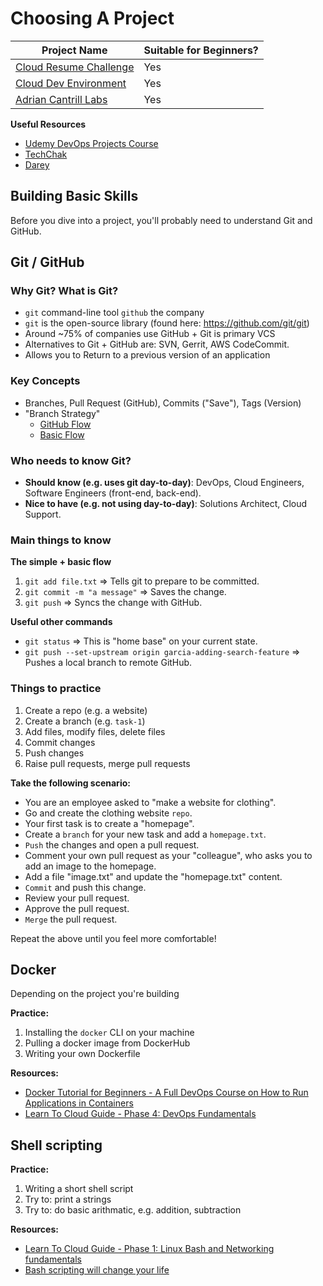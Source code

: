 
# Choosing A Project

| Project Name                                          | Suitable for Beginners? |
| ----------------------------------------------------- | ----------------------- |
| [Cloud Resume Challenge](./cloud-resume-challenge.md) | Yes                     |
| [Cloud Dev Environment](./cloud-dev-environment.md)   | Yes                     |
| [Adrian Cantrill Labs](./adrian-cantrill-labs.md)     | Yes                     |


**Useful Resources**
- [Udemy DevOps Projects Course](https://www.udemy.com/course/devopsprojects/?src=sac&kw=devops+projects)
- [TechChak](https://www.techchak.com/)
- [Darey](https://www.darey.io/)


## Building Basic Skills

Before you dive into a project, you'll probably need to understand Git and GitHub. 

## Git / GitHub

### Why Git? What is Git?

* `git` command-line tool `github` the company 
* `git` is the open-source library (found here: https://github.com/git/git)
* Around ~75% of companies use GitHub + Git is primary VCS
* Alternatives to Git + GitHub are: SVN, Gerrit, AWS CodeCommit.
* Allows you to Return to a previous version of an application

### Key Concepts

* Branches, Pull Request (GitHub), Commits ("Save"), Tags (Version)
* "Branch Strategy"
  * [GitHub Flow](https://i0.wp.com/lanziani.com/slides/gitflow/images/gitflow_1.png)
  * [Basic Flow](https://littlekendra.com/images/release-flow.png)
 
### Who needs to know Git?

* **Should know (e.g. uses git day-to-day)**: DevOps, Cloud Engineers, Software Engineers (front-end, back-end).
* **Nice to have (e.g. not using day-to-day)**: Solutions Architect, Cloud Support.

### Main things to know

**The simple + basic flow**

1. `git add file.txt` => Tells git to prepare to be committed.
2. `git commit -m "a message"` => Saves the change.
3. `git push` => Syncs the change with GitHub.

**Useful other commands**

* `git status` => This is "home base" on your current state. 
* `git push --set-upstream origin garcia-adding-search-feature` => Pushes a local branch to remote GitHub. 

### Things to practice

1. Create a repo (e.g. a website)
2. Create a branch (e.g. `task-1`)
3. Add files, modify files, delete files
4. Commit changes
5. Push changes
6. Raise pull requests, merge pull requests

**Take the following scenario:** 
* You are an employee asked to "make a website for clothing". 
* Go and create the clothing website `repo`. 
* Your first task is to create a "homepage". 
* Create a `branch` for your new task and add a `homepage.txt`. 
* `Push` the changes and open a pull request. 
* Comment your own pull request as your "colleague", who asks you to add an image to the homepage.
* Add a file "image.txt" and update the "homepage.txt" content. 
* `Commit` and push this change. 
* Review your pull request. 
* Approve the pull request. 
* `Merge` the pull request. 
 
Repeat the above until you feel more comfortable! 

## Docker

Depending on the project you're building

**Practice:**
1. Installing the `docker` CLI on your machine
1. Pulling a docker image from DockerHub
1. Writing your own Dockerfile

**Resources:**
- [Docker Tutorial for Beginners - A Full DevOps Course on How to Run Applications in Containers](https://www.youtube.com/watch?v=fqMOX6JJhGo)
- [Learn To Cloud Guide - Phase 4: DevOps Fundamentals](https://learntocloud.guide/#/phase4/README) 

## Shell scripting

**Practice:**
1. Writing a short shell script
2. Try to: print a strings
3. Try to: do basic arithmatic, e.g. addition, subtraction

**Resources:**
- [Learn To Cloud Guide - Phase 1: Linux Bash and Networking fundamentals](https://learntocloud.guide/#/phase1/README?id=phase-1-linux-bash-and-networking-fundamentals)
- [Bash scripting will change your life](https://www.youtube.com/watch?v=7qd5sqazD7k)

